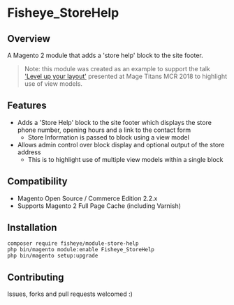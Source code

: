 # Fisheye_StoreHelp

## Overview
A Magento 2 module that adds a 'store help' block to the site footer.

> Note: this module was created as an example to support the talk ['Level up your layout'](http://uk.magetitans.com/speakers/john-hughes/) presented at Mage Titans MCR 2018 to highlight use of view models.

## Features

* Adds a 'Store Help' block to the site footer which displays the store phone number, opening hours and a link to the contact form
    * Store Information is passed to block using a view model
* Allows admin control over block display and optional output of the store address
    * This is to highlight use of multiple view models within a single block

## Compatibility

* Magento Open Source / Commerce Edition 2.2.x
* Supports Magento 2 Full Page Cache (including Varnish)

## Installation

```
composer require fisheye/module-store-help
php bin/magento module:enable Fisheye_StoreHelp
php bin/magento setup:upgrade
```

## Contributing
Issues, forks and pull requests welcomed :)
